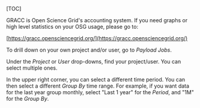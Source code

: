[title]: - "GRACC - OSG Accounting"

[TOC] 

GRACC is Open Science Grid's accounting system. If you need graphs or high level statistics
on your OSG usage, please go to:

[https://gracc.opensciencegrid.org/](https://gracc.opensciencegrid.org/)

To drill down on your own project and/or user, go to _Payload Jobs_.

Under the _Project_ or _User_ drop-downs, find your project/user. You can select multiple 
ones.

In the upper right corner, you can select a different time period. You can then select a
different _Group By_ time range. For example, if you want data for the last year group
monthly, select "Last 1 year" for the _Period_, and "1M" for the _Group By_.


